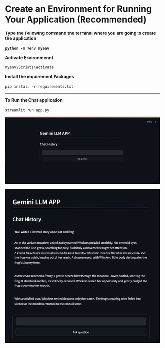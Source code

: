 # Create an Environment for Running Your Application (Recommended)

**Type the Following command the terminal where you are going to create the application**

**`python -m venv myenv`**

**Activate Environmennt**

`myenv\Scripts\activate`

**Install the requirement Packages**

`pip install -r requirements.txt`

---

**To Run the Chat application**

`streamlit run app.py`


![1718438877740](image/readme/1718438877740.png)


![1718438962499](image/readme/1718438962499.png)
